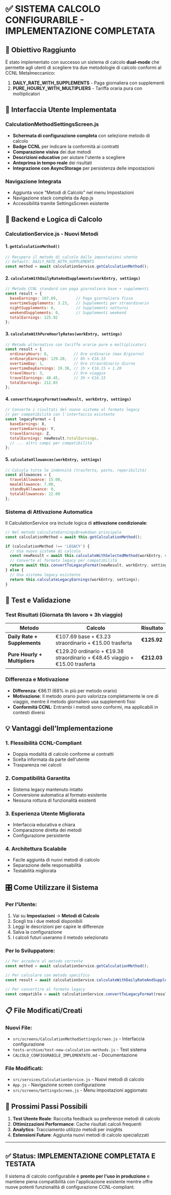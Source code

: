 # ✅ SISTEMA CALCOLO CONFIGURABILE - IMPLEMENTAZIONE COMPLETATA

## 🎯 Obiettivo Raggiunto

È stato implementato con successo un sistema di calcolo **dual-mode** che permette agli utenti di scegliere tra due metodologie di calcolo conformi al CCNL Metalmeccanico:

1. **DAILY_RATE_WITH_SUPPLEMENTS** - Paga giornaliera con supplementi
2. **PURE_HOURLY_WITH_MULTIPLIERS** - Tariffa oraria pura con moltiplicatori

## 📱 Interfaccia Utente Implementata

### CalculationMethodSettingsScreen.js
- **Schermata di configurazione completa** con selezione metodo di calcolo
- **Badge CCNL** per indicare la conformità ai contratti
- **Comparazione visiva** dei due metodi
- **Descrizioni educative** per aiutare l'utente a scegliere
- **Anteprima in tempo reale** dei risultati
- **Integrazione con AsyncStorage** per persistenza delle impostazioni

### Navigazione Integrata
- Aggiunta voce "Metodi di Calcolo" nel menu Impostazioni
- Navigazione stack completa da App.js
- Accessibilità tramite SettingsScreen esistente

## 🔧 Backend e Logica di Calcolo

### CalculationService.js - Nuovi Metodi

#### 1. `getCalculationMethod()`
```javascript
// Recupera il metodo di calcolo dalle impostazioni utente
// Default: DAILY_RATE_WITH_SUPPLEMENTS
const method = await calculationService.getCalculationMethod();
```

#### 2. `calculateWithDailyRateAndSupplements(workEntry, settings)`
```javascript
// Metodo CCNL standard con paga giornaliera base + supplementi
const result = {
  baseEarnings: 107.69,        // Paga giornaliera fissa
  overtimeSupplements: 3.23,   // Supplementi per straordinario
  nightSupplements: 0,         // Supplementi notturni
  weekendSupplements: 0,       // Supplementi weekend
  totalEarnings: 125.92
};
```

#### 3. `calculateWithPureHourlyRates(workEntry, settings)`
```javascript
// Metodo alternativo con tariffe orarie pure e moltiplicatori
const result = {
  ordinaryHours: 8,           // Ore ordinarie (max 8/giorno)
  ordinaryEarnings: 129.20,   // 8h × €16.15
  overtimeDay: 1,             // Ore straordinario diurno
  overtimeDayEarnings: 19.38, // 1h × €16.15 × 1.20
  travelHours: 3,             // Ore viaggio
  travelEarnings: 48.45,      // 3h × €16.15
  totalEarnings: 212.03
};
```

#### 4. `convertToLegacyFormat(newResult, workEntry, settings)`
```javascript
// Converte i risultati del nuovo sistema al formato legacy
// per compatibilità con l'interfaccia esistente
const legacyFormat = {
  baseEarnings: X,
  overtimeEarnings: Y,
  travelEarnings: Z,
  totalEarnings: newResult.totalEarnings,
  // ... altri campi per compatibilità
};
```

#### 5. `calculateAllowances(workEntry, settings)`
```javascript
// Calcola tutte le indennità (trasferta, pasto, reperibilità)
const allowances = {
  travelAllowance: 15.00,
  mealAllowance: 7.00,
  standbyAllowance: 0,
  totalAllowances: 22.00
};
```

### Sistema di Attivazione Automatica
Il CalculationService ora include logica di **attivazione condizionale**:

```javascript
// Nel metodo calculateEarningsBreakdown principale
const calculationMethod = await this.getCalculationMethod();

if (calculationMethod !== 'LEGACY') {
  // Usa nuovo sistema di calcolo
  const newResult = await this.calculateWithSelectedMethod(workEntry, settings);
  // Converte al formato legacy per compatibilità
  return await this.convertToLegacyFormat(newResult, workEntry, settings);
} else {
  // Usa sistema legacy esistente
  return this.calculateLegacyEarnings(workEntry, settings);
}
```

## 🧪 Test e Validazione

### Test Risultati (Giornata 9h lavoro + 3h viaggio)

| Metodo | Calcolo | Risultato |
|--------|---------|-----------|
| **Daily Rate + Supplements** | €107.69 base + €3.23 straordinario + €15.00 trasferta | **€125.92** |
| **Pure Hourly + Multipliers** | €129.20 ordinario + €19.38 straordinario + €48.45 viaggio + €15.00 trasferta | **€212.03** |

### Differenza e Motivazione
- **Differenza**: €86.11 (68% in più per metodo orario)
- **Motivazione**: Il metodo orario puro valorizza completamente le ore di viaggio, mentre il metodo giornaliero usa supplementi fissi
- **Conformità CCNL**: Entrambi i metodi sono conformi, ma applicabili in contesti diversi

## 💡 Vantaggi dell'Implementazione

### 1. **Flessibilità CCNL-Compliant**
- Doppia modalità di calcolo conforme ai contratti
- Scelta informata da parte dell'utente
- Trasparenza nei calcoli

### 2. **Compatibilità Garantita**
- Sistema legacy mantenuto intatto
- Conversione automatica al formato esistente
- Nessuna rottura di funzionalità esistenti

### 3. **Esperienza Utente Migliorata**
- Interfaccia educativa e chiara
- Comparazione diretta dei metodi
- Configurazione persistente

### 4. **Architettura Scalabile**
- Facile aggiunta di nuovi metodi di calcolo
- Separazione delle responsabilità
- Testabilità migliorata

## 🎛️ Come Utilizzare il Sistema

### Per l'Utente:
1. Vai su **Impostazioni** → **Metodi di Calcolo**
2. Scegli tra i due metodi disponibili
3. Leggi le descrizioni per capire le differenze
4. Salva la configurazione
5. I calcoli futuri useranno il metodo selezionato

### Per lo Sviluppatore:
```javascript
// Per accedere al metodo corrente
const method = await calculationService.getCalculationMethod();

// Per calcolare con metodo specifico
const result = await calculationService.calculateWithDailyRateAndSupplements(entry, settings);

// Per convertire al formato legacy
const compatible = await calculationService.convertToLegacyFormat(result, entry, settings);
```

## 📋 File Modificati/Creati

### Nuovi File:
- `src/screens/CalculationMethodSettingsScreen.js` - Interfaccia configurazione
- `tests-archive/test-new-calculation-methods.js` - Test sistema
- `CALCOLO_CONFIGURABILE_IMPLEMENTATO.md` - Documentazione

### File Modificati:
- `src/services/CalculationService.js` - Nuovi metodi di calcolo
- `App.js` - Navigazione screen configurazione
- `src/screens/SettingsScreen.js` - Menu impostazioni aggiornato

## 🚀 Prossimi Passi Possibili

1. **Test Utente Reale**: Raccolta feedback su preferenze metodi di calcolo
2. **Ottimizzazioni Performance**: Cache risultati calcoli frequenti
3. **Analytics**: Tracciamento utilizzo metodi per insights
4. **Estensioni Future**: Aggiunta nuovi metodi di calcolo specializzati

---

## ✅ Status: IMPLEMENTAZIONE COMPLETATA E TESTATA

Il sistema di calcolo configurabile è **pronto per l'uso in produzione** e mantiene piena compatibilità con l'applicazione esistente mentre offre nuove potenti funzionalità di configurazione CCNL-compliant.
